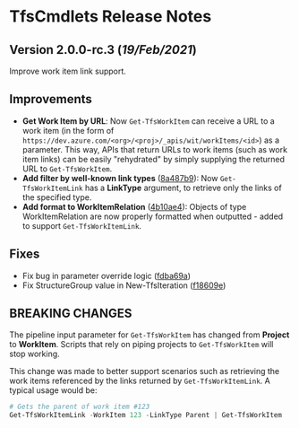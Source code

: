 # TfsCmdlets Release Notes

## Version 2.0.0-rc.3 (_19/Feb/2021_)

Improve work item link support.

## Improvements

- **Get Work Item by URL**: Now `Get-TfsWorkItem` can receive a URL to a work item (in the form of `https://dev.azure.com/<org>/<proj>/_apis/wit/workItems/<id>`) as a parameter. This way, APIs that return URLs to work items (such as work item links) can be easily "rehydrated" by simply supplying the returned URL to `Get-TfsWorkItem`.
- **Add filter by well-known link types** ([8a487b9](https://github.com/igoravl/TfsCmdlets/pull/127/commits/8a487b99e2d54f671887c76f7effad1235f2b0f9)): Now `Get-TfsWorkItemLink` has a **LinkType** argument, to retrieve only the links of the specified type.
- **Add format to WorkItemRelation** ([4b10ae4](https://github.com/igoravl/TfsCmdlets/pull/127/commits/4b10ae48872430d36966a31603495b73e739bf79)): Objects of type WorkItemRelation are now properly formatted when outputted - added to support `Get-TfsWorkItemLink`.

## Fixes

- Fix bug in parameter override logic ([fdba69a](https://github.com/igoravl/TfsCmdlets/pull/127/commits/fdba69a6325277fbc6215f4507b73b707c877375))
- Fix StructureGroup value in New-TfsIteration ([f18609e](https://github.com/igoravl/TfsCmdlets/pull/127/commits/f18609ec3727d2c6cc9a58c068142862cc59813c))

## BREAKING CHANGES

The pipeline input parameter for `Get-TfsWorkItem` has changed from **Project** to **WorkItem**. Scripts that rely on piping projects to `Get-TfsWorkItem` will stop working.

This change was made to better support scenarios such as retrieving the work items referenced by the links returned by `Get-TfsWorkItemLink`. A typical usage would be:

```powershell
# Gets the parent of work item #123
Get-TfsWorkItemLink -WorkItem 123 -LinkType Parent | Get-TfsWorkItem
```
